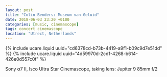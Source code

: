 ```yaml
---
layout: post
title: "Colin Benders: Museum van Geluid"
date: 2018-06-03 23:20 +0100
categories: [music, cinemascope]
tags: concert cinemascope
location: "Utrect, Netherlands"
---
```


{% include ucare.liquid uuid="cd6378cd-b73b-4419-a9f1-b09c9d7e51dd" %}
{% include ucare.liquid uuid="4d59970d-2cd1-4268-b614-426e0d557c0f" %}

Sony α7 II, Isco Ultra Star Cinemascope, taking lens: Jupiter 9 85mm f/2